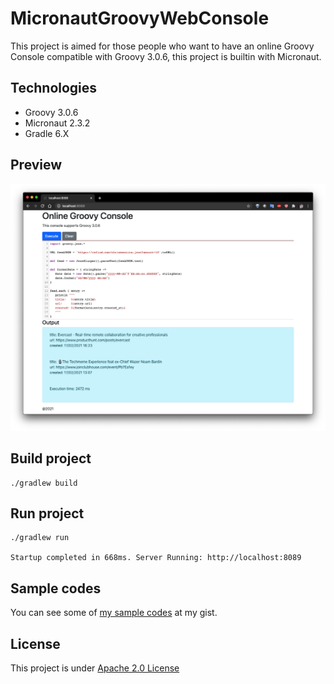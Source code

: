 # MicronautGroovyWebConsole

This project is aimed for those people who want to have an online Groovy Console
compatible with Groovy 3.0.6, this project is builtin with Micronaut.

## Technologies

- Groovy 3.0.6
- Micronaut 2.3.2  
- Gradle 6.X

## Preview

![online-groovy-console](https://github.com/Joxebus/MicronautGroovyWebConsole/blob/main/img/console.png?raw=true)

## Build project

```shell
./gradlew build
```

## Run project

```shell
./gradlew run

Startup completed in 668ms. Server Running: http://localhost:8089
```

## Sample codes

You can see some of [my sample codes](https://gist.github.com/Joxebus "Joxebus's Gists") at my gist.

## License

This project is under [Apache 2.0 License](https://github.com/Joxebus/MicronautGroovyWebConsole/blob/main/LICENSE "See license here")